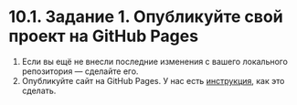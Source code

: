 # 10.1. Задание 1. Опубликуйте свой проект на GitHub Pages

1. Если вы ещё не внесли последние изменения с вашего локального репозитория — сделайте его.
2. Опубликуйте сайт на GitHub Pages. У нас есть [инструкция](https://htmlacademy.ru/courses/basic-html-css/homeworks/29/steps/1), как это сделать.